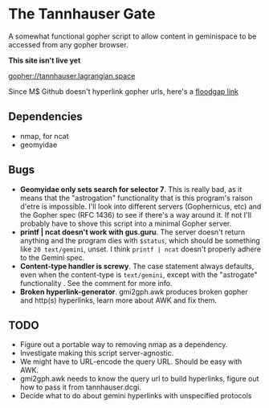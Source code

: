 # The Tannhauser Gate

A somewhat functional gopher script to allow content in geminispace to
be accessed from any gopher browser.

**This site isn't live yet**

[gopher://tannhauser.lagrangian.space](gopher://tannhauser.lagrangian.space)

Since M$ Github doesn't hyperlink gopher urls, here's a
[floodgap link](https://gopher.floodgap.com/gopher/gw.lite?gopher://tannhauser.lagrangian.space:70/1)

## Dependencies
+ nmap, for ncat 
+ geomyidae

## Bugs
+ **Geomyidae only sets search for selector 7**. This is really bad,
  as it means that the "astrogation" functionality that is this
  program's raison d'etre is impossible. I'll look into different
  servers (Gophernicus, etc) and the Gopher spec (RFC 1436) to see if
  there's a way around it. If not I'll probably have to shove this
  script into a minimal Gopher server.
+ **printf | ncat doesn't work with gus.guru**. The server doesn't
  return anything and the program dies with `$status`, which should be
  something like `20 text/gemini`, unset. I think `printf | ncat`
  doesn't properly adhere to the Gemini spec.
+ **Content-type handler is screwy**. The case statement always
  defaults, even when the content-type is `text/gemini`, except with
  the "astrogate" functionality . See the comment for more info.
+ **Broken hyperlink-generator**. gmi2gph.awk produces broken gopher
  and http(s) hyperlinks, learn more about AWK and fix them.

## TODO
+ Figure out a portable way to removing nmap as a dependency.
+ Investigate making this script server-agnostic.
+ We might have to URL-encode the query URL. Should be easy with AWK.
+ gmi2gph.awk needs to know the query url to build hyperlinks, figure
  out how to pass it from tannhauser.dcgi.
+ Decide what to do about gemini hyperlinks with unspecified protocols
